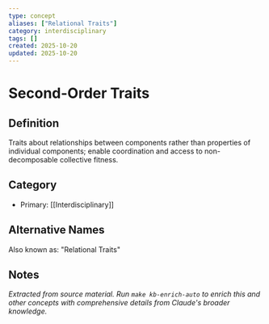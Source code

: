 ```yaml
---
type: concept
aliases: ["Relational Traits"]
category: interdisciplinary
tags: []
created: 2025-10-20
updated: 2025-10-20
---
```


# Second-Order Traits

## Definition

Traits about relationships between components rather than properties of individual components; enable coordination and access to non-decomposable collective fitness.

## Category

- Primary: [[Interdisciplinary]]

## Alternative Names

Also known as: "Relational Traits"

## Notes

*Extracted from source material. Run `make kb-enrich-auto` to enrich this and other concepts with comprehensive details from Claude's broader knowledge.*
